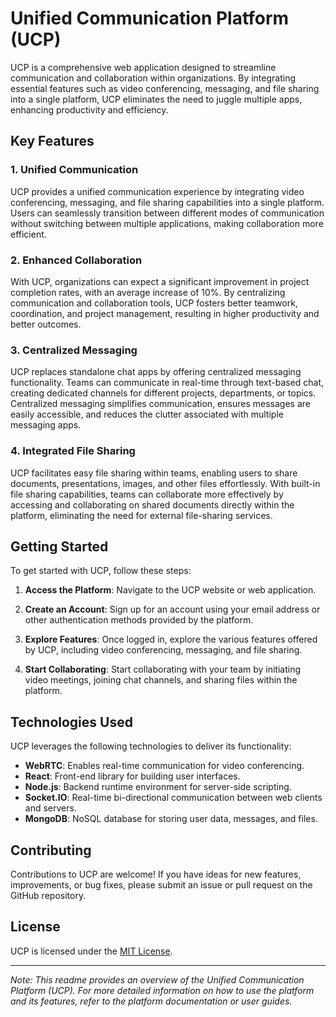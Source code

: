 # Unified Communication Platform (UCP)

UCP is a comprehensive web application designed to streamline communication and collaboration within organizations. By integrating essential features such as video conferencing, messaging, and file sharing into a single platform, UCP eliminates the need to juggle multiple apps, enhancing productivity and efficiency.

## Key Features

### 1. Unified Communication
UCP provides a unified communication experience by integrating video conferencing, messaging, and file sharing capabilities into a single platform. Users can seamlessly transition between different modes of communication without switching between multiple applications, making collaboration more efficient.

### 2. Enhanced Collaboration
With UCP, organizations can expect a significant improvement in project completion rates, with an average increase of 10%. By centralizing communication and collaboration tools, UCP fosters better teamwork, coordination, and project management, resulting in higher productivity and better outcomes.

### 3. Centralized Messaging
UCP replaces standalone chat apps by offering centralized messaging functionality. Teams can communicate in real-time through text-based chat, creating dedicated channels for different projects, departments, or topics. Centralized messaging simplifies communication, ensures messages are easily accessible, and reduces the clutter associated with multiple messaging apps.

### 4. Integrated File Sharing
UCP facilitates easy file sharing within teams, enabling users to share documents, presentations, images, and other files effortlessly. With built-in file sharing capabilities, teams can collaborate more effectively by accessing and collaborating on shared documents directly within the platform, eliminating the need for external file-sharing services.

## Getting Started

To get started with UCP, follow these steps:

1. **Access the Platform**: Navigate to the UCP website or web application.
   
2. **Create an Account**: Sign up for an account using your email address or other authentication methods provided by the platform.

3. **Explore Features**: Once logged in, explore the various features offered by UCP, including video conferencing, messaging, and file sharing.

4. **Start Collaborating**: Start collaborating with your team by initiating video meetings, joining chat channels, and sharing files within the platform.

## Technologies Used

UCP leverages the following technologies to deliver its functionality:

- **WebRTC**: Enables real-time communication for video conferencing.
- **React**: Front-end library for building user interfaces.
- **Node.js**: Backend runtime environment for server-side scripting.
- **Socket.IO**: Real-time bi-directional communication between web clients and servers.
- **MongoDB**: NoSQL database for storing user data, messages, and files.

## Contributing

Contributions to UCP are welcome! If you have ideas for new features, improvements, or bug fixes, please submit an issue or pull request on the GitHub repository.

## License

UCP is licensed under the [MIT License](LICENSE).

---

*Note: This readme provides an overview of the Unified Communication Platform (UCP). For more detailed information on how to use the platform and its features, refer to the platform documentation or user guides.*
